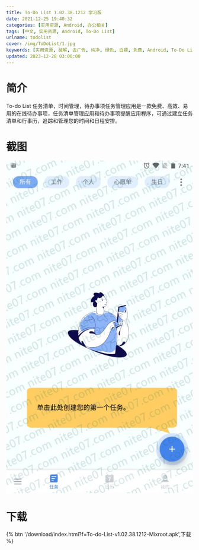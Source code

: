 ```yaml
---
title: To-Do List 1.02.38.1212 学习版
date: 2021-12-25 19:40:32
categories: [实用资源, Android, 办公相关]
tags: [中文, 实用资源, Android, To-Do List]
urlname: todolist
cover: /img/ToDoList/1.jpg
keywords: [实用资源, 破解, 去广告, 纯净, 绿色, 白嫖, 免费, Android, To-Do List]
updated: 2023-12-28 03:00:00
---
```


# 简介

To-do List 任务清单，时间管理，待办事项任务管理应用是一款免费、高效、易用的在线待办事项，任务清单管理应用和待办事项提醒应用程序，可通过建立任务清单和行事历，追踪和管理您的时间和日程安排。

# 截图

![](/img/ToDoList/2.jpg)

# 下载

{% btn '/download/index.html?f=To-do-List-v1.02.38.1212-Mixroot.apk',下载 %}
